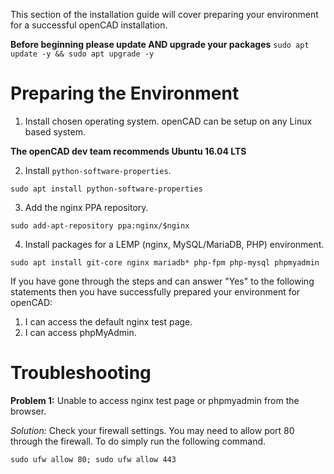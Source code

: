 This section of the installation guide will cover preparing your environment for a successful openCAD installation.

__Before beginning please update AND upgrade your packages__
`sudo apt update -y && sudo apt upgrade -y`

# Preparing the Environment

1. Install chosen operating system. openCAD can be setup on any Linux based system.

__The openCAD dev team recommends Ubuntu 16.04 LTS__

2. Install `python-software-properties`.

`sudo apt install python-software-properties`

3. Add the nginx PPA repository.

`sudo add-apt-repository ppa:nginx/$nginx`

4. Install packages for a LEMP (nginx, MySQL/MariaDB, PHP) environment.

`sudo apt install git-core nginx mariadb* php-fpm php-mysql phpmyadmin`

If you have gone through the steps and can answer "Yes" to the following statements then you have successfully prepared your environment for openCAD:

1. I can access the default nginx test page.
2. I can access phpMyAdmin.

# Troubleshooting

**Problem 1:** Unable to access nginx test page or phpmyadmin from the browser.

*Solution:* Check your firewall settings. You may need to allow port 80 through the firewall. To do simply run the following command.

`sudo ufw allow 80; sudo ufw allow 443`
